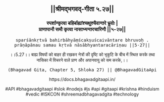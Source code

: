 <center><h2>||श्रीमद्‍भगवद्‍-गीता ५.२७||</h2>
<h3>स्पर्शान्कृत्वा बहिर्बाह्यांश्चक्षुश्चैवान्तरे भ्रुवोः |<br/>प्राणापानौ समौ कृत्वा नासाभ्यन्तरचारिणौ ||५-२७||</h3>
<pre>sparśānkṛtvā bahirbāhyāṃścakṣuścaivāntare bhruvoḥ .<br/>prāṇāpānau samau kṛtvā nāsābhyantaracāriṇau ||5-27||</pre>
<p>।।5.27।। बाह्य विषयों को बाहर ही रखकर नेत्रों की दृष्टि को भृकुटि के बीच में स्थित करके तथा नासिका में विचरने वाले प्राण और अपानवायु को सम करके,।।</p>
<pre>(Bhagavad Gita, Chapter 5, Shloka 27) || @BhagavadGitaApi</pre><p>https://docs.bhagavadgitaapi.in/</p><p>#API #bhagavadgitaapi #slok #nodejs #js #api #gitaapi #krishna #hinduism #vedic #ISKCON #shreemadbhagavadgita #technology</p></center>